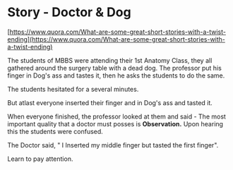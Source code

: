 # Story - Doctor & Dog

[https://www.quora.com/What-are-some-great-short-stories-with-a-twist-ending](https://www.quora.com/What-are-some-great-short-stories-with-a-twist-ending)

The students of MBBS were attending their 1st Anatomy Class, they all gathered around the surgery table with a dead dog. The professor put his finger in Dog's ass and tastes it, then he asks the students to do the same.  
  
The students hesitated for a several minutes.  
  
But atlast everyone inserted their finger and in Dog's ass and tasted it.  
  
When everyone finished, the professor looked at them and said - The most important quality that a doctor must posses is **Observation.** Upon hearing this the students were confused.  
  
The Doctor said, " I Inserted my middle finger but tasted the first finger".  
  

Learn to pay attention.